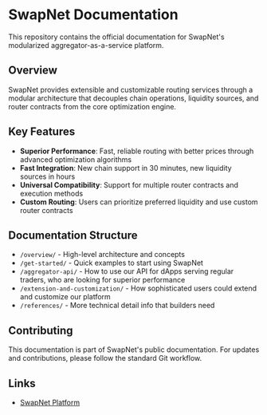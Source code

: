# SwapNet Documentation

This repository contains the official documentation for SwapNet's modularized aggregator-as-a-service platform.

## Overview

SwapNet provides extensible and customizable routing services through a modular architecture that decouples chain operations, liquidity sources, and router contracts from the core optimization engine.

## Key Features

- **Superior Performance**: Fast, reliable routing with better prices through advanced optimization algorithms
- **Fast Integration**: New chain support in 30 minutes, new liquidity sources in hours
- **Universal Compatibility**: Support for multiple router contracts and execution methods
- **Custom Routing**: Users can prioritize preferred liquidity and use custom router contracts

## Documentation Structure

- `/overview/` - High-level architecture and concepts
- `/get-started/` - Quick examples to start using SwapNet
- `/aggregator-api/` - How to use our API for dApps serving regular traders, who are looking for superior performance
- `/extension-and-customization/` - How sophisticated users could extend and customize our platform
- `/references/` - More technical detail info that builders need

## Contributing

This documentation is part of SwapNet's public documentation. For updates and contributions, please follow the standard Git workflow.

## Links

- [SwapNet Platform](https://www.swapnet.xyz)
